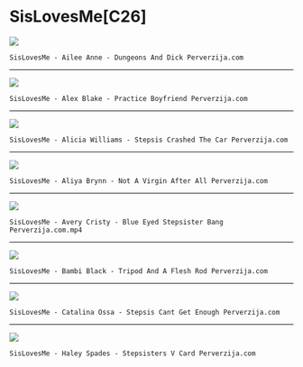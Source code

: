 # SisLovesMe[C26]

![](https://images.psmcdn.net/design/tour/slm/tour/pics/ailee_anne/bio_big.jpg)

```text
SisLovesMe - Ailee Anne - Dungeons And Dick Perverzija.com
```

<hr style="background-color:black"></hr>

![](https://images.psmcdn.net/design/tour/slm/tour/pics/alex_blake/bio_big.jpg)

```text
SisLovesMe - Alex Blake - Practice Boyfriend Perverzija.com
```

<hr style="background-color:black"></hr>

![](https://images.psmcdn.net/design/tour/slm/tour/pics/alicia_williams2/bio_big.jpg)

```text
SisLovesMe - Alicia Williams - Stepsis Crashed The Car Perverzija.com
```

<hr style="background-color:black"></hr>

![](https://images.psmcdn.net/design/tour/slm/tour/pics/aliya_brynn/bio_big.jpg)

```text
SisLovesMe - Aliya Brynn - Not A Virgin After All Perverzija.com
```

<hr style="background-color:black"></hr>

![](https://images.psmcdn.net/design/tour/slm/tour/pics/avery_cristy/bio_big.jpg)

```text
SisLovesMe - Avery Cristy - Blue Eyed Stepsister Bang Perverzija.com.mp4
```

<hr style="background-color:black"></hr>

![](https://images.psmcdn.net/design/tour/slm/tour/pics/bambi_black/bio_big.jpg)

```text
SisLovesMe - Bambi Black - Tripod And A Flesh Rod Perverzija.com
```

<hr style="background-color:black"></hr>

![](https://images.psmcdn.net/design/tour/slm/tour/pics/catalina_ossa/bio_big.jpg)

```text
SisLovesMe - Catalina Ossa - Stepsis Cant Get Enough Perverzija.com
```

<hr style="background-color:black"></hr>

![](https://images.psmcdn.net/design/tour/slm/tour/pics/haley_spades/bio_big.jpg)

```text
SisLovesMe - Haley Spades - Stepsisters V Card Perverzija.com
```
